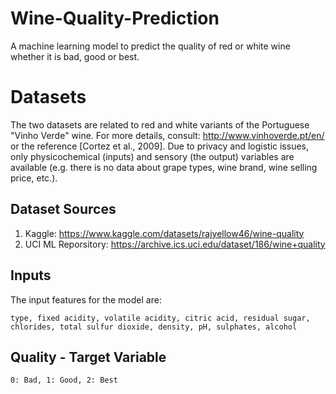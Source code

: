 # Wine-Quality-Prediction
A machine learning model to predict the quality of red or white wine whether it is bad, good or best.

# Datasets
The two datasets are related to red and white variants of the Portuguese "Vinho Verde" wine. For more details, consult: http://www.vinhoverde.pt/en/ or the reference [Cortez et al., 2009].  Due to privacy and logistic issues, only physicochemical (inputs) and sensory (the output) variables are available (e.g. there is no data about grape types, wine brand, wine selling price, etc.).

## Dataset Sources
1. Kaggle: https://www.kaggle.com/datasets/rajyellow46/wine-quality
2. UCI ML Reporsitory: https://archive.ics.uci.edu/dataset/186/wine+quality

## Inputs 
The input features for the model are: 

`
type, fixed acidity, volatile acidity, citric acid, residual sugar, chlorides, total sulfur dioxide, density, pH, sulphates, alcohol
`


## Quality - Target Variable
`
0: Bad, 1: Good, 2: Best
`

